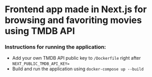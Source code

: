 # Frontend app made in Next.js for browsing and favoriting movies using TMDB API

### Instructions for running the application:
- Add your own TMDB API public key to `/Dockerfile` right after `NEXT_PUBLIC_TMDB_API_KEY=`
- Build and run the application using `docker-compose up --build`